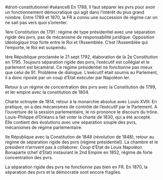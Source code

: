 #droit-constitutionnel #séance8 
En 1789, Il faut séparer les pvrs pour avoir un fonctionnement démocratique qui agit dans l’intérêt du plus grand nombre. Entre 1789 et 1870, la FR a connu une succession de régime car on ne sait pas vers quoi s’orienter.  

1ère Constitution de 1791 : régime de type présidentiel avec une séparation rigide des pvrs, pas de mécanisme de responsabilité juridique. Opposition idéologique trop forte entre le Roi et l’Assemblée. C’est l’Assemblée qui l’emporte, le Roi est suspendu.  

Ière République proclamée le 21 sept 1792, élaboration de la 2e Constitution en 1795. Toujours séparation rigide des pvrs, l’exécutif est collégial et le parlement est bicaméral. Ce régime présidentiel ne fonctionne pas mieux que celui de 91. Problème de dialogue. L’exécutif était soumis au Parlement, il a donc riposté par un coup d’Etat exécuter par Napoléon Ier.  

Retour à un régime de concentration des pvrs avec la Constitution de 1799, et Ier empire avec la constitution de 1804. 

Charte octroyée de 1814, retour à la monarchie absolue avec Louis XVIII. En pratique, on a des mécanismes de contrôle de l’exécutif par le Parlement. A l’ouverture de la session parlementaire, le roi prononce le discours du trône. Louis-Philippe d’Orléans a fait voter la charte de 1830, qui a été accepté. Elle contient des évolutions avec une séparation souple des pvrs, mécanismes de régime parlementaire. 

IIe République avec la Constitution de 1848 (révolution de 1848), retour au régime de séparation rigide des pvrs (régime présidentiel). La chambre et le président n’arrivent pas à collaborer. Coup d’Etat de Louis Napoléon Bonaparte (chef d’Etat) instaurant le 2nd Empire en 1852, régime de forte concentration des pvrs. 

La séparation rigide des pvrs ne fonctionne pas bien en FR. En 1870, la séparation des pvrs et la démocratie sont encore fragiles.